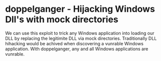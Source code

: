 # doppelganger - Hijacking Windows Dll's with mock directories
We can use this exploit to trick any Windows application into loading our DLL by replacing the legitimite DLL via mock directories. Traditionally DLL hihacking would be achived when discovering a vunrable Windows application. With doppelganger, any and all Windows applications are vunrable.
